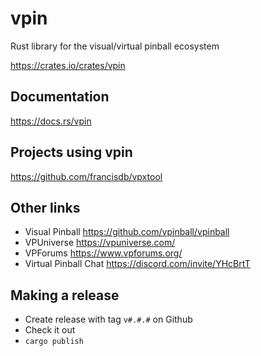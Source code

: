 # vpin
Rust library for the visual/virtual pinball ecosystem

https://crates.io/crates/vpin

## Documentation
https://docs.rs/vpin

## Projects using vpin

https://github.com/francisdb/vpxtool

## Other links

* Visual Pinball https://github.com/vpinball/vpinball
* VPUniverse https://vpuniverse.com/
* VPForums https://www.vpforums.org/
* Virtual Pinball Chat https://discord.com/invite/YHcBrtT

## Making a release

* Create release with tag `v#.#.#` on Github
* Check it out
* `cargo publish`
